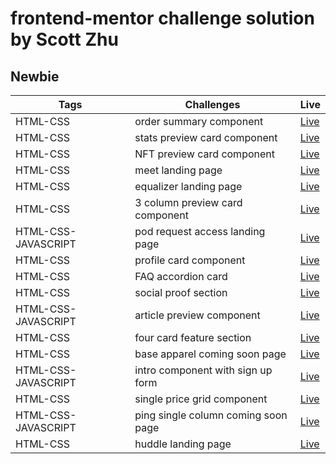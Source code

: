 # frontend-mentor challenge solution by Scott Zhu

## Newbie

| Tags                | Challenges                          | Live                                                                      |
| ------------------- | ----------------------------------- | ------------------------------------------------------------------------- |
| HTML-CSS            | order summary component             | [Live](https://order-summary-component-scottzhu.netlify.app/)             |
| HTML-CSS            | stats preview card component        | [Live](https://stats-preview-card-component-scottzhu.netlify.app/)        |
| HTML-CSS            | NFT preview card component          | [Live](https://nft-preview-card-component-scottzhu.netlify.app/)          |
| HTML-CSS            | meet landing page                   | [Live](https://meet-landing-page-scottzhu.netlify.app/)                   |
| HTML-CSS            | equalizer landing page              | [Live](https://equalizer-landing-page-scottzhu.netlify.app/)              |
| HTML-CSS            | 3 column preview card component     | [Live](https://3-column-preview-card-component-scottzhu.netlify.app/)     |
| HTML-CSS-JAVASCRIPT | pod request access landing page     | [Live](https://pod-request-access-landing-page-scottzhu.netlify.app/)     |
| HTML-CSS            | profile card component              | [Live](https://profile-card-component-scottzhu.netlify.app/)              |
| HTML-CSS            | FAQ accordion card                  | [Live](https://faq-accordion-card-scottzhu.netlify.app/)                  |
| HTML-CSS            | social proof section                | [Live](https://social-proof-section-scottzhu.netlify.app/)                |
| HTML-CSS-JAVASCRIPT | article preview component           | [Live](https://article-preview-component-scottzhu.netlify.app/)           |
| HTML-CSS            | four card feature section           | [Live](https://four-card-feature-section-scottzhu.netlify.app/)           |
| HTML-CSS            | base apparel coming soon page       | [Live](https://base-apparel-coming-soon-page-scottzhu.netlify.app/)       |
| HTML-CSS-JAVASCRIPT | intro component with sign up form   | [Live](https://intro-component-with-sign-up-form-scottzhu.netlify.app/)   |
| HTML-CSS            | single price grid component         | [Live](https://single-price-card-component-scottzhu.netlify.app/)         |
| HTML-CSS-JAVASCRIPT | ping single column coming soon page | [Live](https://ping-single-column-coming-soon-page-scottzhu.netlify.app/) |
| HTML-CSS            | huddle landing page                 | [Live](https://huddle-landing-page-scottzhu.netlify.app/)                 |
